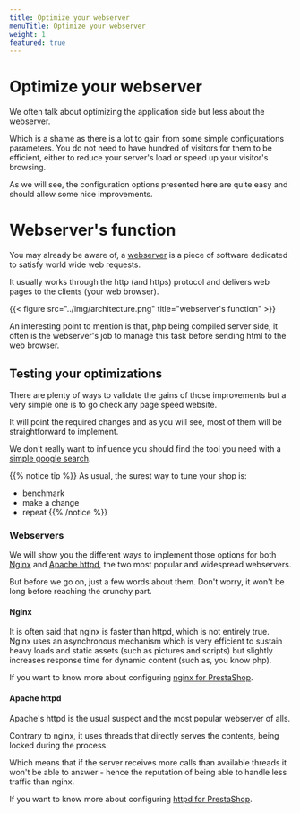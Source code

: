 ```yaml
---
title: Optimize your webserver
menuTitle: Optimize your webserver
weight: 1
featured: true
---
```


# Optimize your webserver

We often talk about optimizing the application side but less about the webserver.

Which is a shame as there is a lot to gain from some simple configurations parameters. You do not need to have hundred of visitors for them to be efficient, either to reduce your server's load or speed up your visitor's browsing.

As we will see, the configuration options presented here are quite easy and should allow some nice improvements.

# Webserver's function

You may already be aware of, a [webserver](https://en.wikipedia.org/wiki/Web_server) is a piece of software dedicated to satisfy world wide web requests.

It usually works through the http (and https) protocol and delivers web pages to the clients (your web browser). 

{{< figure src="../img/architecture.png" title="webserver's function" >}}

An interesting point to mention is that, php being compiled server side, it often is the webserver's job to manage this task before sending html to the web browser.

## Testing your optimizations

There are plenty of ways to validate the gains of those improvements but a very simple one is to go check any page speed website.

It will point the required changes and as you will see, most of them will be straightforward to implement.

We don't really want to influence you should find the tool you need with a [simple google search](https://www.google.com/search?q=page+speed).

{{% notice tip %}}
As usual, the surest way to tune your shop is:

- benchmark
- make a change
- repeat
{{% /notice %}}

### Webservers

We will show you the different ways to implement those options for both [Nginx](https://www.nginx.com/) and [Apache httpd](https://httpd.apache.org/docs/2.4/programs/httpd.html), the two most popular and widespread webservers.

But before we go on, just a few words about them.
Don't worry, it won't be long before reaching the crunchy part.

#### Nginx

It is often said that nginx is faster than httpd, which is not entirely true. Nginx uses an asynchronous mechanism which is very efficient to sustain heavy loads and static assets (such as pictures and scripts) but slightly increases response time for dynamic content (such as, you know php).

If you want to know more about configuring [nginx for PrestaShop](../webservers/nginx/).


#### Apache httpd

Apache's httpd is the usual suspect and the most popular webserver of alls.

Contrary to nginx, it uses threads that directly serves the contents, being locked during the process.

Which means that if the server receives more calls than available threads it won't be able to answer - hence the reputation of being able to handle less traffic than nginx.

If you want to know more about configuring [httpd for PrestaShop](../webservers/httpd/).
